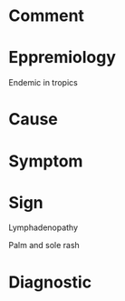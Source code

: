 # Comment

# Eppremiology

Endemic in tropics

# Cause

# Symptom

# Sign

Lymphadenopathy

Palm and sole rash

# Diagnostic
